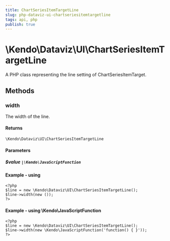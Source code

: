 ```yaml
---
title: ChartSeriesItemTargetLine
slug: php-dataviz-ui-chartseriesitemtargetline
tags: api, php
publish: true
---
```


# \Kendo\Dataviz\UI\ChartSeriesItemTargetLine

A PHP class representing the line setting of ChartSeriesItemTarget.


## Methods

### width
The width of the line.

#### Returns
`\Kendo\Dataviz\UI\ChartSeriesItemTargetLine`

#### Parameters

##### $value `|\Kendo\JavaScriptFunction`



#### Example  - using 
    <?php
    $line = new \Kendo\Dataviz\UI\ChartSeriesItemTargetLine();
    $line->width(new ());
    ?>

#### Example  - using \Kendo\JavaScriptFunction
    <?php
    $line = new \Kendo\Dataviz\UI\ChartSeriesItemTargetLine();
    $line->width(new \Kendo\JavaScriptFunction('function() { }'));
    ?>

